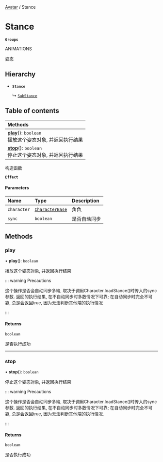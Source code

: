 [Avatar](../groups/Avatar.Avatar.md) / Stance

# Stance <Badge type="tip" text="Class" /> <Score text="Stance" />

**`Groups`**

ANIMATIONS

姿态

## Hierarchy

- **`Stance`**

  ↳ [`SubStance`](Gameplay.SubStance.md)

## Table of contents

| Methods |
| :-----|
| **[play](Gameplay.Stance.md#play)**(): `boolean` <br> 播放这个姿态对象, 并返回执行结果|
| **[stop](Gameplay.Stance.md#stop)**(): `boolean` <br> 停止这个姿态对象, 并返回执行结果|

构造函数

**`Effect`**


#### Parameters

| Name | Type | Description |
| :------ | :------ | :------ |
| `character` | [`CharacterBase`](Gameplay.CharacterBase.md) | 角色 |
| `sync` | `boolean` | 是否自动同步 |

## Methods

### play <Score text="play" /> 

• **play**(): `boolean` 

播放这个姿态对象, 并返回执行结果


::: warning Precautions

这个操作是否会自动同步多端, 取决于调用Character.loadStance()时传入的sync参数.
返回的执行结果, 在不自动同步时多数情况下可靠;
在自动同步时完全不可靠, 总是会返回true, 因为无法判断其他端的执行情况

:::

#### Returns

`boolean`

是否执行成功

___

### stop <Score text="stop" /> 

• **stop**(): `boolean` 

停止这个姿态对象, 并返回执行结果


::: warning Precautions

这个操作是否会自动同步多端, 取决于调用Character.loadStance()时传入的sync参数.
返回的执行结果, 在不自动同步时多数情况下可靠;
在自动同步时完全不可靠, 总是会返回true, 因为无法判断其他端的执行情况.

:::

#### Returns

`boolean`

是否执行成功

